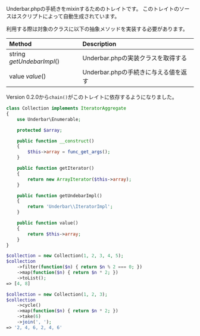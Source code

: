 Underbar.phpの手続きをmixinするためのトレイトです。
このトレイトのソースはスクリプトによって自動生成されています。

利用する際は対象のクラスに以下の抽象メソッドを実装する必要があります。

| Method                    | Description
|:--------------------------|:-----------
| string *getUndebarImpl*() | Underbar.phpの実装クラスを取得する
| value *value*()           | Underbar.phpの手続きに与える値を返す

Version 0.2.0から`chain()`がこのトレイトに依存するようになりました。

```php
class Collection implements IteratorAggregate
{
    use Underbar\Enumerable;

    protected $array;

    public function __construct()
    {
        $this->array = func_get_args();
    }

    public function getIterator()
    {
        return new ArrayIterator($this->array);
    }

    public function getUndebarImpl()
    {
        return 'Underbar\\IteratorImpl';
    }

    public function value()
    {
        return $this->array;
    }
}

$collection = new Collection(1, 2, 3, 4, 5);
$collection
    ->filter(function($n) { return $n % 2 === 0; })
    ->map(function($n) { return $n * 2; })
    ->toList();
=> [4, 8]

$collection = new Collection(1, 2, 3);
$collection
    ->cycle()
    ->map(function($n) { return $n * 2; })
    ->take(6)
    ->join(', ');
=> '2, 4, 6, 2, 4, 6'
```
